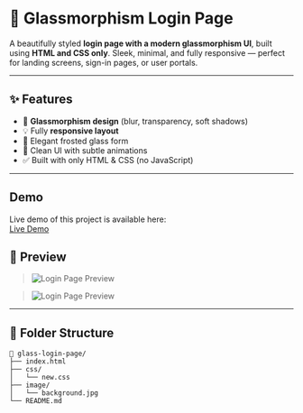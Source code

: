 # 🔐 Glassmorphism Login Page

A beautifully styled **login page with a modern glassmorphism UI**, built using **HTML and CSS only**. Sleek, minimal, and fully responsive — perfect for landing screens, sign-in pages, or user portals.

---

## ✨ Features

- 🔲 **Glassmorphism design** (blur, transparency, soft shadows)
- 💡 Fully **responsive layout**
- 🧊 Elegant frosted glass form
- 🎨 Clean UI with subtle animations
- ✅ Built with only HTML & CSS (no JavaScript)

---
## Demo

Live demo of this project is available here:  
[Live Demo](https://6831f0df502a363ed8501fd2--dapper-cascaron-114549.netlify.app/)
## 📸 Preview

> ![Login Page Preview](./image/AA9AevNjIn5.png)

> ![Login Page Preview](./image/TFb4bMpjI6R.png)
---

## 📁 Folder Structure

```plaintext
📁 glass-login-page/
├── index.html
├── css/
│   └── new.css
├── image/
│   └── background.jpg
└── README.md
